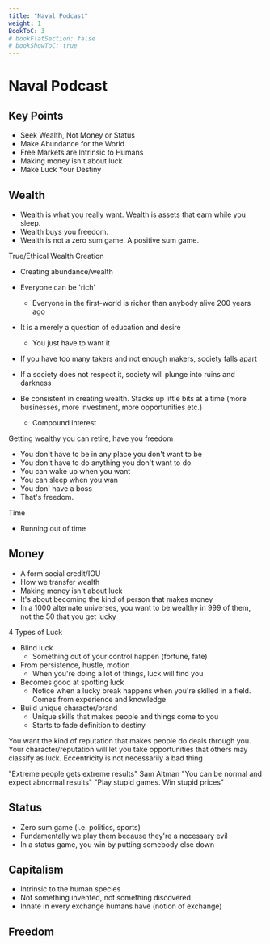 ```yaml
---
title: "Naval Podcast"
weight: 1
BookToC: 3
# bookFlatSection: false
# bookShowToC: true
---
```


# Naval Podcast

## Key Points

- Seek Wealth, Not Money or Status
- Make Abundance for the World
- Free Markets are Intrinsic to Humans
- Making money isn't about luck
- Make Luck Your Destiny

## Wealth

- Wealth is what you really want. Wealth is assets that earn while you sleep.
- Wealth buys you freedom.
- Wealth is not a zero sum game. A positive sum game.

True/Ethical Wealth Creation
- Creating abundance/wealth
- Everyone can be 'rich'
  - Everyone in the first-world is richer than anybody alive 200 years ago
- It is a merely a question of education and desire
  - You just have to want it
- If you have too many takers and not enough makers, society falls apart 
- If a society does not respect it, society will plunge into ruins and darkness

- Be consistent in creating wealth. Stacks up little bits at a time (more businesses, more investment, more opportunities etc.)
  - Compound interest

Getting wealthy you can retire, have you freedom
- You don't have to be in any place you don't want to be
- You don't have to do anything you don't want to do
- You can wake up when you want
- You can sleep when you wan
- You don' have a boss
- That's freedom.

Time
- Running out of time

## Money

- A form social credit/IOU
- How we transfer wealth
- Making money isn't about luck
- It's about becoming the kind of person that makes money
- In a 1000 alternate universes, you want to be wealthy in 999 of them, not the 50 that you get lucky

4 Types of Luck

- Blind luck
  - Something out of your control happen (fortune, fate)
- From persistence, hustle, motion
  - When you're doing a lot of things, luck will find you
- Becomes good at spotting luck
  - Notice when a lucky break happens when you're skilled in a field. Comes from experience and knowledge
- Build unique character/brand
  - Unique skills that makes people and things come to you
  - Starts to fade definition to destiny

You want the kind of reputation that makes people do deals through you. Your character/reputation will let you take opportunities that others may classify as luck.
Eccentricity is not necessarily a bad thing 

"Extreme people gets extreme results" Sam Altman
"You can be normal and expect abnormal results"
"Play stupid games. Win stupid prices"

## Status

- Zero sum game (i.e. politics, sports)
- Fundamentally we play them because they're a necessary evil
- In a status game, you win by putting somebody else down

## Capitalism

- Intrinsic to the human species
- Not something invented, not something discovered
- Innate in every exchange humans have (notion of exchange)

## Freedom
